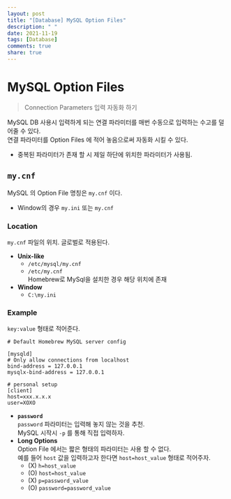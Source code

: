 ```yaml
---
layout: post
title: "[Database] MySQL Option Files"
description: " "
date: 2021-11-19
tags: [Database]
comments: true
share: true
---
```


# MySQL Option Files  
> Connection Parameters 입력 자동화 하기  

MySQL DB 사용시 입력하게 되는 연결 파라미터를 매번 수동으로 입력하는 수고를 덜어줄 수 있다.  
연결 파라미터를 Option Files 에 적어 놓음으로써 자동화 시킬 수 있다.  
- 중복된 파라미터가 존재 할 시 제일 하단에 위치한 파라미터가 사용됨.  

## `my.cnf`  
MySQL 의 Option File 명칭은 `my.cnf` 이다.  
- Window의 경우 `my.ini` 또는 `my.cnf`

### Location
`my.cnf` 파일의 위치. 글로벌로 적용된다.  
- **Unix-like**  
  - `/etc/mysql/my.cnf`
  - `/etc/my.cnf`  
    Homebrew로 MySql을 설치한 경우 해당 위치에 존재  
- **Window**  
  - `C:\my.ini`

### Example  
`key:value` 형태로 적어준다.  
```shell
# Default Homebrew MySQL server config

[mysqld]
# Only allow connections from localhost
bind-address = 127.0.0.1
mysqlx-bind-address = 127.0.0.1

# personal setup
[client]
host=xxx.x.x.x
user=XOXO
```  
- **`password`**   
  `password` 파라미터는 입력해 놓지 않는 것을 추천.  
  MySQL 시작시 `-p` 를 통해 직접 입력하자.  
- **Long Options**  
  Option File 에서는 짧은 형태의 파라미터는 사용 할 수 없다.  
  예를 들어 `host` 값을 입력하고자 한다면 `host=host_value` 형태로 적어주자.  
  - (X) `h=host_value`
  - (O) `host=host_value`
  - (X) `p=password_value`
  - (O) `password=password_value`
